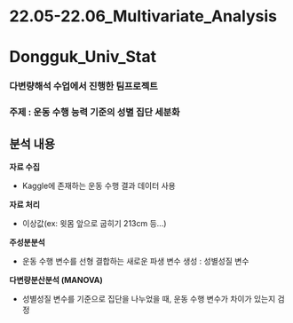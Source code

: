# 22.05-22.06_Multivariate_Analysis
# Dongguk_Univ_Stat

### 다변량해석 수업에서 진행한 팀프로젝트
### 주제 : 운동 수행 능력 기준의 성별 집단 세분화

## 분석 내용
**자료 수집**
 - Kaggle에 존재하는 운동 수행 결과 데이터 사용
 
**자료 처리**
 - 이상값(ex: 윗몸 앞으로 굽히기 213cm 등...)
 
**주성분분석**
 - 운동 수행 변수를 선형 결합하는 새로운 파생 변수 생성 : 성별성질 변수
 
**다변량분산분석 (MANOVA)**
 - 성별성질 변수를 기준으로 집단을 나누었을 때, 운동 수행 변수가 차이가 있는지 검정
